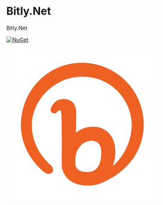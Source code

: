 # Bitly.Net
Bitly.Net

[![NuGet](https://img.shields.io/nuget/v/Bitly.Net.Core.svg?style=flat-square)](https://www.nuget.org/packages/Bitly.Net.Core)

![logo](bitly.png)
